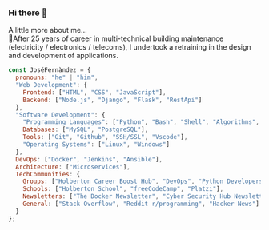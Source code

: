 ### Hi there 👋

A little more about me...  
🚀After 25 years of career in multi-technical building maintenance (electricity / electronics / telecoms), 
 I undertook a retraining in the design and development of applications.

```javascript
const JoséFernàndez = {
  pronouns: "he" | "him",
  "Web Development": {
    Frontend: ["HTML", "CSS", "JavaScript"],
    Backend: ["Node.js", "Django", "Flask", "RestApi"]
  },
  "Software Development": {
    "Programming Languages": ["Python", "Bash", "Shell", "Algorithms", "C", "ASM"],
    Databases: ["MySQL", "PostgreSQL"],
    Tools: ["Git", "Github", "SSH/SSL", "Vscode"],
    "Operating Systems": ["Linux", "Windows"]
  },
  DevOps: ["Docker", "Jenkins", "Ansible"],
  Architecture: ["Microservices"],
  TechCommunities: {
    Groups: ["Holberton Career Boost Hub", "DevOps", "Python Developers", "IoT-Internet of Things"],
    Schools: ["Holberton School", "freeCodeCamp", "Platzi"],
    Newsletters: ["The Docker Newsletter", "Cyber Security Hub Newsletter"],
    General: ["Stack Overflow", "Reddit r/programming", "Hacker News"]
  }
};

```
